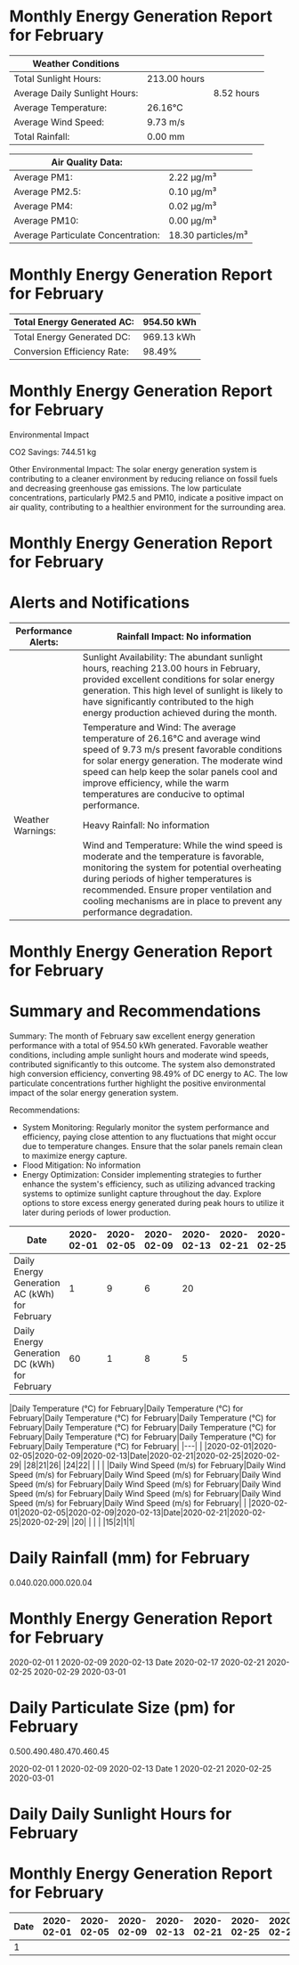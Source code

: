 # Monthly Energy Generation Report for February

|Weather Conditions| | |
|---|---|---|
|Total Sunlight Hours:|213.00 hours| |
|Average Daily Sunlight Hours:| |8.52 hours|
|Average Temperature:|26.16°C| |
|Average Wind Speed:|9.73 m/s| |
|Total Rainfall:|0.00 mm| |

|Air Quality Data:| |
|---|---|
|Average PM1:|2.22 μg/m³|
|Average PM2.5:|0.10 μg/m³|
|Average PM4:|0.02 μg/m³|
|Average PM10:|0.00 μg/m³|
|Average Particulate Concentration:|18.30 particles/m³|

# Monthly Energy Generation Report for February

|Total Energy Generated AC:|954.50 kWh|
|---|---|
|Total Energy Generated DC:|969.13 kWh|
|Conversion Efficiency Rate:|98.49%|

# Monthly Energy Generation Report for February

Environmental Impact

CO2 Savings:
744.51 kg

Other Environmental Impact: The solar energy generation system is contributing to a cleaner environment by reducing reliance on fossil fuels and decreasing greenhouse gas emissions. The low particulate concentrations, particularly PM2.5 and PM10, indicate a positive impact on air quality, contributing to a healthier environment for the surrounding area.

# Monthly Energy Generation Report for February

# Alerts and Notifications

|Performance Alerts:|Rainfall Impact: No information|
|---|---|
| |Sunlight Availability: The abundant sunlight hours, reaching 213.00 hours in February, provided excellent conditions for solar energy generation. This high level of sunlight is likely to have significantly contributed to the high energy production achieved during the month.|
| |Temperature and Wind: The average temperature of 26.16°C and average wind speed of 9.73 m/s present favorable conditions for solar energy generation. The moderate wind speed can help keep the solar panels cool and improve efficiency, while the warm temperatures are conducive to optimal performance.|
|Weather Warnings:|Heavy Rainfall: No information|
| |Wind and Temperature: While the wind speed is moderate and the temperature is favorable, monitoring the system for potential overheating during periods of higher temperatures is recommended. Ensure proper ventilation and cooling mechanisms are in place to prevent any performance degradation.|

# Monthly Energy Generation Report for February

# Summary and Recommendations

Summary: The month of February saw excellent energy generation performance with a total of 954.50 kWh generated. Favorable weather conditions, including ample sunlight hours and moderate wind speeds, contributed significantly to this outcome. The system also demonstrated high conversion efficiency, converting 98.49% of DC energy to AC. The low particulate concentrations further highlight the positive environmental impact of the solar energy generation system.

Recommendations:

- System Monitoring: Regularly monitor the system performance and efficiency, paying close attention to any fluctuations that might occur due to temperature changes. Ensure that the solar panels remain clean to maximize energy capture.
- Flood Mitigation: No information
- Energy Optimization: Consider implementing strategies to further enhance the system's efficiency, such as utilizing advanced tracking systems to optimize sunlight capture throughout the day. Explore options to store excess energy generated during peak hours to utilize it later during periods of lower production.

|Date|2020-02-01|2020-02-05|2020-02-09|2020-02-13|2020-02-21|2020-02-25|2020-02-29|2020-03-01|
|---|---|---|---|---|---|---|---|---|
|Daily Energy Generation AC (kWh) for February|1|9|6|20| | | | |
|Daily Energy Generation DC (kWh) for February|60|1|8|5| | | | |

|Daily Temperature (°C) for February|Daily Temperature (°C) for February|Daily Temperature (°C) for February|Daily Temperature (°C) for February|Daily Temperature (°C) for February|Daily Temperature (°C) for February|Daily Temperature (°C) for February|Daily Temperature (°C) for February|Daily Temperature (°C) for February|
|---|
| |2020-02-01|2020-02-05|2020-02-09|2020-02-13|Date|2020-02-21|2020-02-25|2020-02-29|
|28|21|26| |24|22| | | |
|Daily Wind Speed (m/s) for February|Daily Wind Speed (m/s) for February|Daily Wind Speed (m/s) for February|Daily Wind Speed (m/s) for February|Daily Wind Speed (m/s) for February|Daily Wind Speed (m/s) for February|Daily Wind Speed (m/s) for February|Daily Wind Speed (m/s) for February|Daily Wind Speed (m/s) for February|
| |2020-02-01|2020-02-05|2020-02-09|2020-02-13|Date|2020-02-21|2020-02-25|2020-02-29|
|20| | | | |15|2|1|1|

# Daily Rainfall (mm) for February

0.040.020.000.020.04

# Monthly Energy Generation Report for February

2020-02-01
1
2020-02-09
2020-02-13
Date
2020-02-17
2020-02-21
2020-02-25
2020-02-29
2020-03-01

# Daily Particulate Size (pm) for February

0.500.490.480.470.460.45

2020-02-01
1
2020-02-09
2020-02-13
Date
1
2020-02-21
2020-02-25
2020-03-01

# Daily Daily Sunlight Hours for February

# Monthly Energy Generation Report for February

|Date|2020-02-01|2020-02-05|2020-02-09|2020-02-13|2020-02-21|2020-02-25|2020-02-29|2020-03-01|
|---|---|---|---|---|---|---|---|---|
|1| | | | | | | | |